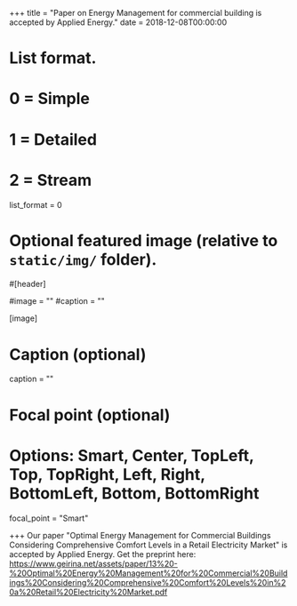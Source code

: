 +++
title = "Paper on Energy Management for commercial building is accepted by Applied Energy."
date = 2018-12-08T00:00:00

# List format.
#   0 = Simple
#   1 = Detailed
#   2 = Stream
list_format = 0

# Optional featured image (relative to `static/img/` folder).
#[header]

#image = ""
#caption = ""

[image]
  # Caption (optional)
  caption = ""
  
  # Focal point (optional)
  # Options: Smart, Center, TopLeft, Top, TopRight, Left, Right, BottomLeft, Bottom, BottomRight
  focal_point = "Smart"

+++
Our paper "Optimal Energy Management for Commercial Buildings Considering Comprehensive Comfort Levels in a Retail Electricity Market" is accepted by Applied Energy. Get the preprint here: https://www.geirina.net/assets/paper/13%20-%20Optimal%20Energy%20Management%20for%20Commercial%20Buildings%20Considering%20Comprehensive%20Comfort%20Levels%20in%20a%20Retail%20Electricity%20Market.pdf
